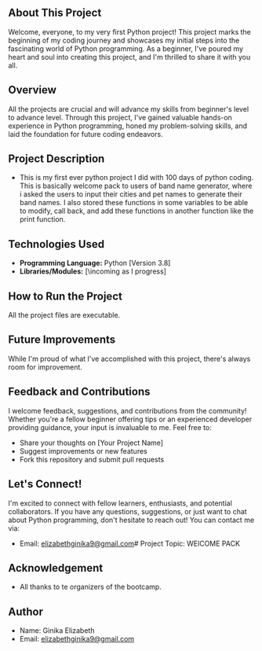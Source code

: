 ## About This Project
Welcome, everyone, to my very first Python project! This project marks the beginning of my coding journey and showcases my initial steps into the fascinating world of Python programming. As a beginner, I've poured my heart and soul into creating this project, and I'm thrilled to share it with you all.

## Overview
All the projects are crucial and will advance my skills from beginner's level  to advance level. Through this project, I've gained valuable hands-on experience in Python programming, honed my problem-solving skills, and laid the foundation for future coding endeavors.

## Project Description
- This is my first ever python project I did with 100 days of python coding. This is basically welcome pack to users of band name generator, where i asked the users to input their cities and pet names to generate their band names. I also stored these functions in some variables to be able to modify, call back, and add these functions in another function like the print function. 

## Technologies Used
- **Programming Language:** Python [Version 3.8]
- **Libraries/Modules:** [\incoming as I progress]

## How to Run the Project
All the project files are executable.

## Future Improvements
While I'm proud of what I've accomplished with this project, there's always room for improvement. 

## Feedback and Contributions
I welcome feedback, suggestions, and contributions from the community! Whether you're a fellow beginner offering tips or an experienced developer providing guidance, your input is invaluable to me. Feel free to:
- Share your thoughts on [Your Project Name]
- Suggest improvements or new features
- Fork this repository and submit pull requests

## Let's Connect!
I'm excited to connect with fellow learners, enthusiasts, and potential collaborators. If you have any questions, suggestions, or just want to chat about Python programming, don't hesitate to reach out! You can contact me via:
- Email: elizabethginika9@gmail.com# Project Topic: WElCOME PACK

## Acknowledgement
- All thanks to te organizers of the bootcamp.

## Author
- Name: Ginika Elizabeth
- Email: elizabethginika9@gmail.com
